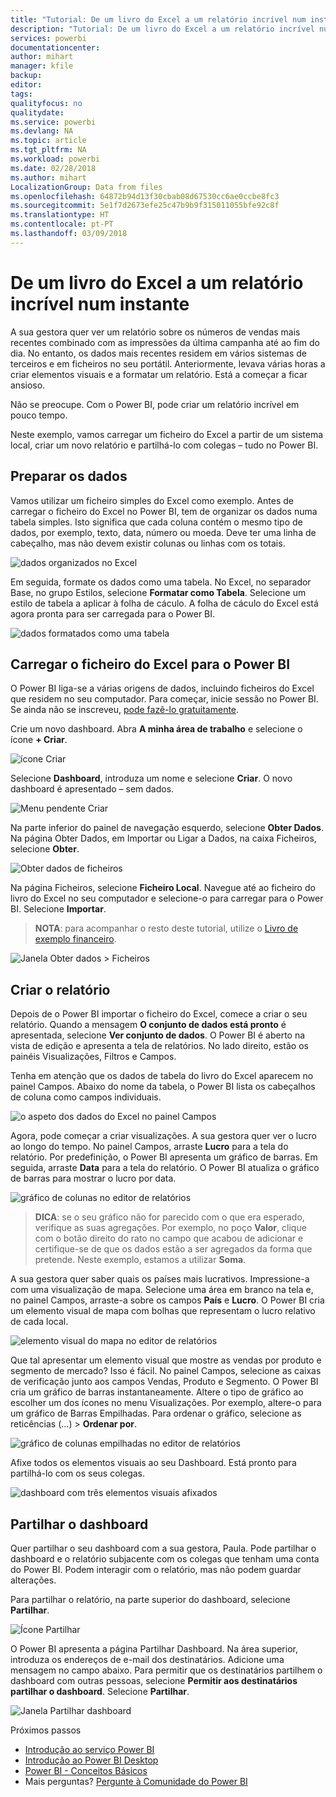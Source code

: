 ```yaml
---
title: "Tutorial: De um livro do Excel a um relatório incrível num instante"
description: "Tutorial: De um livro do Excel a um relatório incrível num instante"
services: powerbi
documentationcenter: 
author: mihart
manager: kfile
backup: 
editor: 
tags: 
qualityfocus: no
qualitydate: 
ms.service: powerbi
ms.devlang: NA
ms.topic: article
ms.tgt_pltfrm: NA
ms.workload: powerbi
ms.date: 02/28/2018
ms.author: mihart
LocalizationGroup: Data from files
ms.openlocfilehash: 64872b94d13f30cbab08d67530cc6ae0ccbe8fc3
ms.sourcegitcommit: 5e1f7d2673efe25c47b9b9f315011055bfe92c8f
ms.translationtype: HT
ms.contentlocale: pt-PT
ms.lasthandoff: 03/09/2018
---
```

# <a name="from-excel-workbook-to-stunning-report-in-no-time"></a>De um livro do Excel a um relatório incrível num instante
A sua gestora quer ver um relatório sobre os números de vendas mais recentes combinado com as impressões da última campanha até ao fim do dia. No entanto, os dados mais recentes residem em vários sistemas de terceiros e em ficheiros no seu portátil. Anteriormente, levava várias horas a criar elementos visuais e a formatar um relatório. Está a começar a ficar ansioso.

Não se preocupe. Com o Power BI, pode criar um relatório incrível em pouco tempo.

Neste exemplo, vamos carregar um ficheiro do Excel a partir de um sistema local, criar um novo relatório e partilhá-lo com colegas – tudo no Power BI.

## <a name="prepare-your-data"></a>Preparar os dados
Vamos utilizar um ficheiro simples do Excel como exemplo. Antes de carregar o ficheiro do Excel no Power BI, tem de organizar os dados numa tabela simples. Isto significa que cada coluna contém o mesmo tipo de dados, por exemplo, texto, data, número ou moeda. Deve ter uma linha de cabeçalho, mas não devem existir colunas ou linhas com os totais.

![dados organizados no Excel](media/service-from-excel-to-stunning-report/pbi_excel_file.png)

Em seguida, formate os dados como uma tabela. No Excel, no separador Base, no grupo Estilos, selecione **Formatar como Tabela**. Selecione um estilo de tabela a aplicar à folha de cáculo. A folha de cáculo do Excel está agora pronta para ser carregada para o Power BI.

![dados formatados como uma tabela](media/service-from-excel-to-stunning-report/pbi_excel_table.png)

## <a name="upload-your-excel-file-into-power-bi"></a>Carregar o ficheiro do Excel para o Power BI
O Power BI liga-se a várias origens de dados, incluindo ficheiros do Excel que residem no seu computador. Para começar, inicie sessão no Power BI. Se ainda não se inscreveu, [pode fazê-lo gratuitamente](https://powerbi.com).

Crie um novo dashboard. Abra **A minha área de trabalho** e selecione o ícone **+ Criar**.

![ícone Criar](media/service-from-excel-to-stunning-report/power-bi-new-dash.png)

Selecione **Dashboard**, introduza um nome e selecione **Criar**. O novo dashboard é apresentado – sem dados.

![Menu pendente Criar](media/service-from-excel-to-stunning-report/power-bi-create-dash.png)

Na parte inferior do painel de navegação esquerdo, selecione **Obter Dados**. Na página Obter Dados, em Importar ou Ligar a Dados, na caixa Ficheiros, selecione **Obter**.

![Obter dados de ficheiros](media/service-from-excel-to-stunning-report/pbi_get_files.png)

Na página Ficheiros, selecione **Ficheiro Local**. Navegue até ao ficheiro do livro do Excel no seu computador e selecione-o para carregar para o Power BI. Selecione **Importar**.

> **NOTA**: para acompanhar o resto deste tutorial, utilize o [Livro de exemplo financeiro](sample-financial-download.md).
> 
> 

![Janela Obter dados > Ficheiros](media/service-from-excel-to-stunning-report/pbi_local_file.png)

## <a name="build-your-report"></a>Criar o relatório
Depois de o Power BI importar o ficheiro do Excel, comece a criar o seu relatório. Quando a mensagem **O conjunto de dados está pronto** é apresentada, selecione **Ver conjunto de dados**.  O Power BI é aberto na vista de edição e apresenta a tela de relatórios. No lado direito, estão os painéis Visualizações, Filtros e Campos.

Tenha em atenção que os dados de tabela do livro do Excel aparecem no painel Campos. Abaixo do nome da tabela, o Power BI lista os cabeçalhos de coluna como campos individuais.

![o aspeto dos dados do Excel no painel Campos](media/service-from-excel-to-stunning-report/pbi_report_fields.png)

Agora, pode começar a criar visualizações. A sua gestora quer ver o lucro ao longo do tempo. No painel Campos, arraste **Lucro** para a tela do relatório. Por predefinição, o Power BI apresenta um gráfico de barras. Em seguida, arraste **Data** para a tela do relatório. O Power BI atualiza o gráfico de barras para mostrar o lucro por data.

![gráfico de colunas no editor de relatórios](media/service-from-excel-to-stunning-report/pbi_report_pin-new.png)

> **DICA**: se o seu gráfico não for parecido com o que era esperado, verifique as suas agregações. Por exemplo, no poço **Valor**, clique com o botão direito do rato no campo que acabou de adicionar e certifique-se de que os dados estão a ser agregados da forma que pretende.  Neste exemplo, estamos a utilizar **Soma**.
> 
> 

A sua gestora quer saber quais os países mais lucrativos. Impressione-a com uma visualização de mapa. Selecione uma área em branco na tela e, no painel Campos, arraste-a sobre os campos **País** e **Lucro**. O Power BI cria um elemento visual de mapa com bolhas que representam o lucro relativo de cada local.

![elemento visual do mapa no editor de relatórios](media/service-from-excel-to-stunning-report/pbi_report_map-new.png)

Que tal apresentar um elemento visual que mostre as vendas por produto e segmento de mercado? Isso é fácil. No painel Campos, selecione as caixas de verificação junto aos campos Vendas, Produto e Segmento. O Power BI cria um gráfico de barras instantaneamente. Altere o tipo de gráfico ao escolher um dos ícones no menu Visualizações. Por exemplo, altere-o para um gráfico de Barras Empilhadas.  Para ordenar o gráfico, selecione as reticências (...) > **Ordenar por**.

![gráfico de colunas empilhadas no editor de relatórios](media/service-from-excel-to-stunning-report/pbi_barchart-new.png)

Afixe todos os elementos visuais ao seu Dashboard. Está pronto para partilhá-lo com os seus colegas.

![dashboard com três elementos visuais afixados](media/service-from-excel-to-stunning-report/pbi_report.png)

## <a name="share-your-dashboard"></a>Partilhar o dashboard
Quer partilhar o seu dashboard com a sua gestora, Paula. Pode partilhar o dashboard e o relatório subjacente com os colegas que tenham uma conta do Power BI. Podem interagir com o relatório, mas não podem guardar alterações.

Para partilhar o relatório, na parte superior do dashboard, selecione **Partilhar**.

![Ícone Partilhar](media/service-from-excel-to-stunning-report/power-bi-share.png)

O Power BI apresenta a página Partilhar Dashboard. Na área superior, introduza os endereços de e-mail dos destinatários. Adicione uma mensagem no campo abaixo. Para permitir que os destinatários partilhem o dashboard com outras pessoas, selecione **Permitir aos destinatários partilhar o dashboard**. Selecione **Partilhar**.

![Janela Partilhar dashboard](media/service-from-excel-to-stunning-report/power-bi-share-dash-new.png)

Próximos passos

* [Introdução ao serviço Power BI](service-get-started.md)
* [Introdução ao Power BI Desktop](desktop-getting-started.md)
* [Power BI - Conceitos Básicos](service-basic-concepts.md)
* Mais perguntas? [Pergunte à Comunidade do Power BI](http://community.powerbi.com/)

